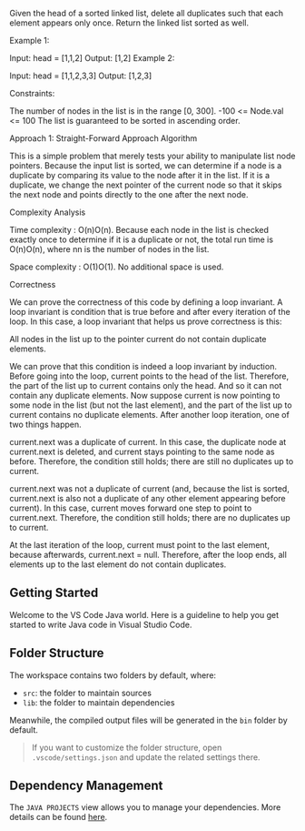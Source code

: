 Given the head of a sorted linked list, delete all duplicates such that each element appears only once. Return the linked list sorted as well.

 

Example 1:


Input: head = [1,1,2]
Output: [1,2]
Example 2:


Input: head = [1,1,2,3,3]
Output: [1,2,3]
 

Constraints:

The number of nodes in the list is in the range [0, 300].
-100 <= Node.val <= 100
The list is guaranteed to be sorted in ascending order.

Approach 1: Straight-Forward Approach
Algorithm

This is a simple problem that merely tests your ability to manipulate list node pointers. Because the input list is sorted, we can determine if a node is a duplicate by comparing its value to the node after it in the list. If it is a duplicate, we change the next pointer of the current node so that it skips the next node and points directly to the one after the next node.


Complexity Analysis

Time complexity : O(n)O(n). Because each node in the list is checked exactly once to determine if it is a duplicate or not, the total run time is O(n)O(n), where nn is the number of nodes in the list.

Space complexity : O(1)O(1). No additional space is used.

Correctness

We can prove the correctness of this code by defining a loop invariant. A loop invariant is condition that is true before and after every iteration of the loop. In this case, a loop invariant that helps us prove correctness is this:

All nodes in the list up to the pointer current do not contain duplicate elements.

We can prove that this condition is indeed a loop invariant by induction. Before going into the loop, current points to the head of the list. Therefore, the part of the list up to current contains only the head. And so it can not contain any duplicate elements. Now suppose current is now pointing to some node in the list (but not the last element), and the part of the list up to current contains no duplicate elements. After another loop iteration, one of two things happen.

current.next was a duplicate of current. In this case, the duplicate node at current.next is deleted, and current stays pointing to the same node as before. Therefore, the condition still holds; there are still no duplicates up to current.

current.next was not a duplicate of current (and, because the list is sorted, current.next is also not a duplicate of any other element appearing before current). In this case, current moves forward one step to point to current.next. Therefore, the condition still holds; there are no duplicates up to current.

At the last iteration of the loop, current must point to the last element, because afterwards, current.next = null. Therefore, after the loop ends, all elements up to the last element do not contain duplicates.

## Getting Started

Welcome to the VS Code Java world. Here is a guideline to help you get started to write Java code in Visual Studio Code.

## Folder Structure

The workspace contains two folders by default, where:

- `src`: the folder to maintain sources
- `lib`: the folder to maintain dependencies

Meanwhile, the compiled output files will be generated in the `bin` folder by default.

> If you want to customize the folder structure, open `.vscode/settings.json` and update the related settings there.

## Dependency Management

The `JAVA PROJECTS` view allows you to manage your dependencies. More details can be found [here](https://github.com/microsoft/vscode-java-dependency#manage-dependencies).
